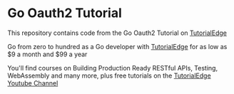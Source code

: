 Go Oauth2 Tutorial
===================

This repository contains code from the Go Oauth2 Tutorial on [TutorialEdge](https://tutorialedge.net/golang/go-oauth2-tutorial/)

Go from zero to hundred as a Go developer with [TutorialEdge](https://tutorialedge.net/courses) for as low as $9 a month and $99 a year


You'll find courses on Building Production Ready RESTful APIs, Testing, WebAssembly and many more, plus free tutorials on the [TutorialEdge Youtube Channel](https://www.youtube.com/c/tutorialedge)


